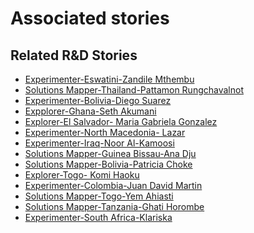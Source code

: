 # Associated stories

<!-- !!DO NOT REMOVE!! start autogenerated hyperlinks -->
## Related R&D Stories
- [Experimenter\-Eswatini\-Zandile Mthembu](/RnD-Archive/stories/?doc=Zandile%20Eswatini_LQ-en-US)
- [Solutions Mapper\-Thailand\-Pattamon Rungchavalnot  ](/RnD-Archive/stories/?doc=Pattamon_edited-en-US)
- [Experimenter\-Bolivia\-Diego Suarez](/RnD-Archive/stories/?doc=Diego%20Bolivia_LQ-en-US)
- [Expplorer\-Ghana\-Seth Akumani](/RnD-Archive/stories/?doc=19_Seth_Ghana-en-US)
- [Explorer\-El Salvador\- Maria Gabriela Gonzalez](/RnD-Archive/stories/?doc=22_Gaby_El%20Salvador-en-US)
- [Experimenter\-North Macedonia\- Lazar](/RnD-Archive/stories/?doc=Lazar%20North%20Macedonia_LQ-en-US)
- [Experimenter\-Iraq\-Noor Al\-Kamoosi](/RnD-Archive/stories/?doc=Noor%20Iraq_LQ-en-US)
- [Solutions Mapper\-Guinea Bissau\-Ana Dju](/RnD-Archive/stories/?doc=Ana_Dju_edited-en-US)
- [Solutions Mapper\-Bolivia\-Patricia Choke](/RnD-Archive/stories/?doc=Patricia_edited-en-US)
- [Explorer\-Togo\- Komi Haoku](/RnD-Archive/stories/?doc=20_Komi_Togo-en-US)
- [Experimenter\-Colombia\-Juan David Martin](/RnD-Archive/stories/?doc=Juan%20David%20Colombia_LQ-en-US)
- [Solutions Mapper\-Togo\-Yem Ahiasti](/RnD-Archive/stories/?doc=Yem_edited-en-US)
- [Solutions Mapper\-Tanzania\-Ghati Horombe](/RnD-Archive/stories/?doc=Ghati_edited-en-GB)
- [Experimenter\-South Africa\-Klariska ](/RnD-Archive/stories/?doc=Klariska%20South%20Africa_LQ-en-US)
<!-- !!DO NOT REMOVE!! end autogenerated hyperlinks -->
